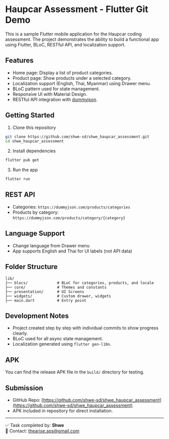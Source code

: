 
# Haupcar Assessment - Flutter Git Demo

This is a sample Flutter mobile application for the Haupcar coding assessment. The project demonstrates the ability to build a functional app using Flutter, BLoC, RESTful API, and localization support.

## Features

- Home page: Display a list of product categories.
- Product page: Show products under a selected category.
- Localization support (English, Thai, Myanmar) using Drawer menu.
- BLoC pattern used for state management.
- Responsive UI with Material Design.
- RESTful API integration with [dummyjson](https://dummyjson.com/).

## Getting Started

1. Clone this repository
```bash
git clone https://github.com/shwe-sd/shwe_haupcar_assessment.git
cd shwe_haupcar_assessment
```

2. Install dependencies
```bash
flutter pub get
```

3. Run the app
```bash
flutter run
```

## REST API

- Categories: `https://dummyjson.com/products/categories`
- Products by category: `https://dummyjson.com/products/category/{category}`

## Language Support

- Change language from Drawer menu
- App supports English and Thai for UI labels (not API data)

## Folder Structure

```
lib/
├── blocs/             # BLoC for categories, products, and locale
├── core/              # Themes and constants
├── presentation/      # UI Screens
├── widgets/           # Custom drawer, widgets
├── main.dart          # Entry point
```

## Development Notes

- Project created step by step with individual commits to show progress clearly.
- BLoC used for all async state management.
- Localization generated using `flutter gen-l10n`.

## APK

You can find the release APK file in the `build/` directory for testing.

## Submission

- GitHub Repo: [https://github.com/shwe-sd/shwe_haupcar_assessment](https://github.com/shwe-sd/shwe_haupcar_assessment)
- APK included in repository for direct installation.

---

✅ Task completed by: **Shwe**  
📧 Contact: thearise.sps@gmail.com
